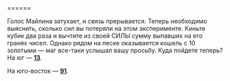======

Голос Майлина затухает, и связь прерывается. Теперь необходимо выяснить, сколько сил вы потеряли на этом эксперименте. Киньте кубик два раза и вычтите из своей СИЛЫ сумму выпавших на его гранях чисел. Однако рядом на песке оказывается кошель с 10 золотыми — маг все-таки услышал вашу просьбу. Куда пойдете теперь? На юг — [**13**](#n_13).

На юго-восток — [**91**](#n_91).

